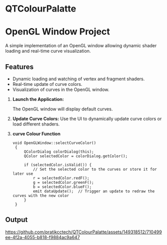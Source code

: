 # QTColourPalatte

# OpenGL Window Project

A simple implementation of an OpenGL window  allowing dynamic shader loading and real-time curve visualization.

## Features

- Dynamic loading and watching of vertex and fragment shaders.
- Real-time update of curve colors.
- Visualization of curves in the OpenGL window.



1. **Launch the Application:**

   The OpenGL window will display default curves.

2. **Update Curve Colors:**
   Use the UI to dynamically update curve colors or load different shaders.

3. **curve Colour Function**

   ```
   void OpenGLWindow::selectCurveColor()
    {
        QColorDialog colorDialog(this);
        QColor selectedColor = colorDialog.getColor();
    
        if (selectedColor.isValid()) {
            // Set the selected color to the curves or store it for later use
            r = selectedColor.redF();
            g = selectedColor.greenF();
            b = selectedColor.blueF();
            emit dataUpdate();  // Trigger an update to redraw the curves with the new color
        }
    }
## Output



https://github.com/pratikcctech/QTColourPalatte/assets/149318512/710499ee-4f2a-4055-b818-f9884ac9a647




